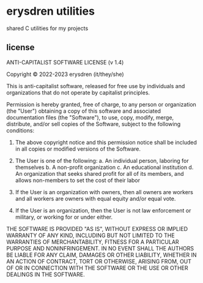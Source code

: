 # erysdren utilities

shared C utilities for my projects

## license

ANTI-CAPITALIST SOFTWARE LICENSE (v 1.4)

Copyright © 2022-2023 erysdren (it/they/she)

This is anti-capitalist software, released for free use by individuals
and organizations that do not operate by capitalist principles.

Permission is hereby granted, free of charge, to any person or
organization (the "User") obtaining a copy of this software and
associated documentation files (the "Software"), to use, copy, modify,
merge, distribute, and/or sell copies of the Software, subject to the
following conditions:

  1. The above copyright notice and this permission notice shall be
  included in all copies or modified versions of the Software.

  2. The User is one of the following:
    a. An individual person, laboring for themselves
    b. A non-profit organization
    c. An educational institution
    d. An organization that seeks shared profit for all of its members,
    and allows non-members to set the cost of their labor

  3. If the User is an organization with owners, then all owners are
  workers and all workers are owners with equal equity and/or equal vote.

  4. If the User is an organization, then the User is not law enforcement
  or military, or working for or under either.

THE SOFTWARE IS PROVIDED "AS IS", WITHOUT EXPRESS OR IMPLIED WARRANTY OF
ANY KIND, INCLUDING BUT NOT LIMITED TO THE WARRANTIES OF MERCHANTABILITY,
FITNESS FOR A PARTICULAR PURPOSE AND NONINFRINGEMENT. IN NO EVENT SHALL
THE AUTHORS BE LIABLE FOR ANY CLAIM, DAMAGES OR OTHER LIABILITY, WHETHER
IN AN ACTION OF CONTRACT, TORT OR OTHERWISE, ARISING FROM, OUT OF OR IN
CONNECTION WITH THE SOFTWARE OR THE USE OR OTHER DEALINGS IN THE
SOFTWARE.
